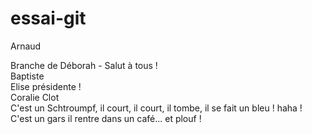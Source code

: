 # essai-git
Arnaud

Branche de Déborah - Salut à tous !  
Baptiste  
Elise présidente !  
Coralie Clot  
C'est un Schtroumpf, il court, il court, il  tombe, il se fait un bleu ! haha !  
C'est un gars il rentre dans un café... et plouf !
